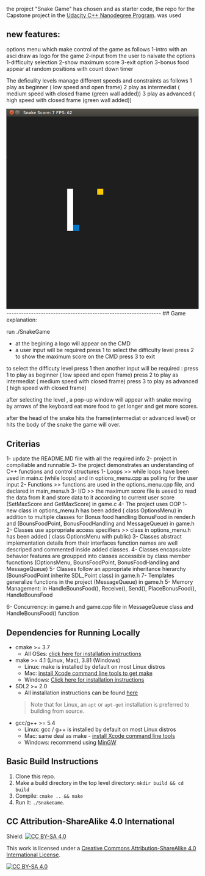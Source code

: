 the project "Snake Game" has chosen and as starter code, the repo for the Capstone project in the [Udacity C++ Nanodegree Program](https://www.udacity.com/course/c-plus-plus-nanodegree--nd213). was used

## new features: 
options menu which make control of the game as follows
1-intro with an asci draw as logo for the game
2-input from the user to naivate the options
  1-difficulty selection
  2-show maximum score 
  3-exit option
3-bonus food appear at random positions with count down timer

The deficulity levels manage different speeds and constraints as follows
  1 play as beginner ( low speed and open frame)
  2 play as intermediat ( medium speed with closed frame (green wall added))
  3 play as advanced ( high speed with closed frame (green wall added)) 

<img src="snake_game.gif"/>
---------------------------------------------------------------
## Game explanation:

run ./SnakeGame

- at the begining a logo will appear on the CMD
- a user input will be required 
 press 1 to select the difficulty level
 press 2 to show the maximum score on the CMD
 press 3 to exit 
 
 to select the difficuty level press 1 
 then another input will be required : 
  press 1 to play as beginner ( low speed and open frame)
  press 2 to play as intermediat ( medium speed with closed frame)
  press 3 to play as advanced ( high speed with closed frame) 
  
 after selecting the level , a pop-up window will appear with snake moving by arrows of the keyboard
 eat more food to get longer and get more scores. 
 
 after the head of the snake hits the frame(intermediat or advanced level) or hits the body of the snake
 the game will over.

## Criterias 
1- update the README.MD file with all the required info
2- project in compiliable and runnable
3- the project demonstrates an understanding of C++ functions and control structures
   1- Loops >> while loops have been used in main.c (while loops) and in options_menu.cpp as polling for the user input
   2- Functions >> functions are used in the options_menu.cpp file, and declared in main_menu.h
   3- I/O >> the maximum score file is uesed to read the data from it and store data to it according to current user score (SetMaxScore and GetMaxScore) in game.c
4- The project uses OOP
  1- new class in options_menu.h has been added ( class OptionsMenu) in addition to multiple classes for Bonus food handling BonusFood in render.h and (BounsFoodPoint, BonusFoodHandling and MessageQueue) in game.h
  2- Classes use appropriate access specifiers >> class in options_menu.h has been added ( class OptionsMenu with public)
  3- Classes abstract implementation details from their interfaces function names are well descriped and commented inside added classes.
  4- Classes encapsulate behavior features are groupped into classes accessible by class member fucnctions (OptionsMenu, BounsFoodPoint, BonusFoodHandling and MessageQueue)
  5- Classes follow an appropriate inheritance hierarchy (BounsFoodPoint inherite SDL_Point class) in game.h
  7- Templates generalize functions in the project (MessageQueue) in game.h
5- Memory Management: in HandleBounsFood(), Receive(), Send(), PlaceBonusFood(), HandleBounsFood

6- Concurrency: in game.h and game.cpp file in MessageQueue class and HandleBounsFood() function








## Dependencies for Running Locally
* cmake >= 3.7
  * All OSes: [click here for installation instructions](https://cmake.org/install/)
* make >= 4.1 (Linux, Mac), 3.81 (Windows)
  * Linux: make is installed by default on most Linux distros
  * Mac: [install Xcode command line tools to get make](https://developer.apple.com/xcode/features/)
  * Windows: [Click here for installation instructions](http://gnuwin32.sourceforge.net/packages/make.htm)
* SDL2 >= 2.0
  * All installation instructions can be found [here](https://wiki.libsdl.org/Installation)
  >Note that for Linux, an `apt` or `apt-get` installation is preferred to building from source. 
* gcc/g++ >= 5.4
  * Linux: gcc / g++ is installed by default on most Linux distros
  * Mac: same deal as make - [install Xcode command line tools](https://developer.apple.com/xcode/features/)
  * Windows: recommend using [MinGW](http://www.mingw.org/)

## Basic Build Instructions

1. Clone this repo.
2. Make a build directory in the top level directory: `mkdir build && cd build`
3. Compile: `cmake .. && make`
4. Run it: `./SnakeGame`.


## CC Attribution-ShareAlike 4.0 International


Shield: [![CC BY-SA 4.0][cc-by-sa-shield]][cc-by-sa]

This work is licensed under a
[Creative Commons Attribution-ShareAlike 4.0 International License][cc-by-sa].

[![CC BY-SA 4.0][cc-by-sa-image]][cc-by-sa]

[cc-by-sa]: http://creativecommons.org/licenses/by-sa/4.0/
[cc-by-sa-image]: https://licensebuttons.net/l/by-sa/4.0/88x31.png
[cc-by-sa-shield]: https://img.shields.io/badge/License-CC%20BY--SA%204.0-lightgrey.svg
